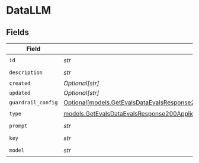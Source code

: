 # DataLLM


## Fields

| Field                                                                                                                                                                          | Type                                                                                                                                                                           | Required                                                                                                                                                                       | Description                                                                                                                                                                    |
| ------------------------------------------------------------------------------------------------------------------------------------------------------------------------------ | ------------------------------------------------------------------------------------------------------------------------------------------------------------------------------ | ------------------------------------------------------------------------------------------------------------------------------------------------------------------------------ | ------------------------------------------------------------------------------------------------------------------------------------------------------------------------------ |
| `id`                                                                                                                                                                           | *str*                                                                                                                                                                          | :heavy_check_mark:                                                                                                                                                             | N/A                                                                                                                                                                            |
| `description`                                                                                                                                                                  | *str*                                                                                                                                                                          | :heavy_check_mark:                                                                                                                                                             | N/A                                                                                                                                                                            |
| `created`                                                                                                                                                                      | *Optional[str]*                                                                                                                                                                | :heavy_minus_sign:                                                                                                                                                             | N/A                                                                                                                                                                            |
| `updated`                                                                                                                                                                      | *Optional[str]*                                                                                                                                                                | :heavy_minus_sign:                                                                                                                                                             | N/A                                                                                                                                                                            |
| `guardrail_config`                                                                                                                                                             | [Optional[models.GetEvalsDataEvalsResponse200ApplicationJSONResponseBodyGuardrailConfig]](../models/getevalsdataevalsresponse200applicationjsonresponsebodyguardrailconfig.md) | :heavy_minus_sign:                                                                                                                                                             | N/A                                                                                                                                                                            |
| `type`                                                                                                                                                                         | [models.GetEvalsDataEvalsResponse200ApplicationJSONResponseBodyType](../models/getevalsdataevalsresponse200applicationjsonresponsebodytype.md)                                 | :heavy_check_mark:                                                                                                                                                             | N/A                                                                                                                                                                            |
| `prompt`                                                                                                                                                                       | *str*                                                                                                                                                                          | :heavy_check_mark:                                                                                                                                                             | N/A                                                                                                                                                                            |
| `key`                                                                                                                                                                          | *str*                                                                                                                                                                          | :heavy_check_mark:                                                                                                                                                             | N/A                                                                                                                                                                            |
| `model`                                                                                                                                                                        | *str*                                                                                                                                                                          | :heavy_check_mark:                                                                                                                                                             | N/A                                                                                                                                                                            |